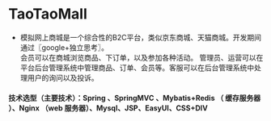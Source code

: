 # TaoTaoMall
*  模拟网上商城是一个综合性的B2C平台，类似京东商城、天猫商城。开发期间通过〖google+独立思考〗。   
会员可以在商城浏览商品、下订单，以及参加各种活动。 管理员、运营可以在平台后台管理系统中管理商品、订单、会员等。客服可以在后台管理系统中处理用户的询问以及投诉。  
#### 技术选型（主要技术）：Spring 、SpringMVC 、Mybatis+Redis （ 缓存服务器 ）、Nginx （web 服务器）、Mysql、JSP、EasyUI、CSS+DIV
